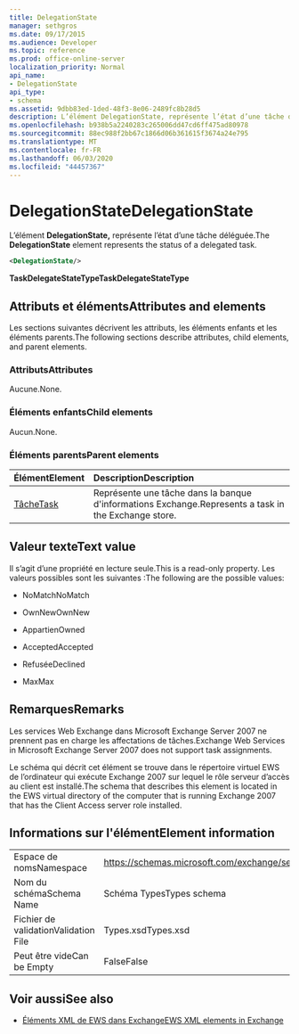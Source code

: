 ```yaml
---
title: DelegationState
manager: sethgros
ms.date: 09/17/2015
ms.audience: Developer
ms.topic: reference
ms.prod: office-online-server
localization_priority: Normal
api_name:
- DelegationState
api_type:
- schema
ms.assetid: 9dbb83ed-1ded-48f3-8e06-2489fc8b28d5
description: L’élément DelegationState, représente l’état d’une tâche déléguée.
ms.openlocfilehash: b938b5a2240283c265006dd47cd6ff475ad80978
ms.sourcegitcommit: 88ec988f2bb67c1866d06b361615f3674a24e795
ms.translationtype: MT
ms.contentlocale: fr-FR
ms.lasthandoff: 06/03/2020
ms.locfileid: "44457367"
---
```

# <a name="delegationstate"></a><span data-ttu-id="8d127-103">DelegationState</span><span class="sxs-lookup"><span data-stu-id="8d127-103">DelegationState</span></span>

<span data-ttu-id="8d127-104">L’élément **DelegationState,** représente l’état d’une tâche déléguée.</span><span class="sxs-lookup"><span data-stu-id="8d127-104">The **DelegationState** element represents the status of a delegated task.</span></span> 
  
```xml
<DelegationState/>
```

<span data-ttu-id="8d127-105">**TaskDelegateStateType**</span><span class="sxs-lookup"><span data-stu-id="8d127-105">**TaskDelegateStateType**</span></span>

## <a name="attributes-and-elements"></a><span data-ttu-id="8d127-106">Attributs et éléments</span><span class="sxs-lookup"><span data-stu-id="8d127-106">Attributes and elements</span></span>

<span data-ttu-id="8d127-107">Les sections suivantes décrivent les attributs, les éléments enfants et les éléments parents.</span><span class="sxs-lookup"><span data-stu-id="8d127-107">The following sections describe attributes, child elements, and parent elements.</span></span>
  
### <a name="attributes"></a><span data-ttu-id="8d127-108">Attributs</span><span class="sxs-lookup"><span data-stu-id="8d127-108">Attributes</span></span>

<span data-ttu-id="8d127-109">Aucune.</span><span class="sxs-lookup"><span data-stu-id="8d127-109">None.</span></span>
  
### <a name="child-elements"></a><span data-ttu-id="8d127-110">Éléments enfants</span><span class="sxs-lookup"><span data-stu-id="8d127-110">Child elements</span></span>

<span data-ttu-id="8d127-111">Aucun.</span><span class="sxs-lookup"><span data-stu-id="8d127-111">None.</span></span>
  
### <a name="parent-elements"></a><span data-ttu-id="8d127-112">Éléments parents</span><span class="sxs-lookup"><span data-stu-id="8d127-112">Parent elements</span></span>

|<span data-ttu-id="8d127-113">**Élément**</span><span class="sxs-lookup"><span data-stu-id="8d127-113">**Element**</span></span>|<span data-ttu-id="8d127-114">**Description**</span><span class="sxs-lookup"><span data-stu-id="8d127-114">**Description**</span></span>|
|:-----|:-----|
|[<span data-ttu-id="8d127-115">Tâche</span><span class="sxs-lookup"><span data-stu-id="8d127-115">Task</span></span>](task.md) <br/> |<span data-ttu-id="8d127-116">Représente une tâche dans la banque d'informations Exchange.</span><span class="sxs-lookup"><span data-stu-id="8d127-116">Represents a task in the Exchange store.</span></span>  <br/> |
   
## <a name="text-value"></a><span data-ttu-id="8d127-117">Valeur texte</span><span class="sxs-lookup"><span data-stu-id="8d127-117">Text value</span></span>

<span data-ttu-id="8d127-118">Il s’agit d’une propriété en lecture seule.</span><span class="sxs-lookup"><span data-stu-id="8d127-118">This is a read-only property.</span></span> <span data-ttu-id="8d127-119">Les valeurs possibles sont les suivantes :</span><span class="sxs-lookup"><span data-stu-id="8d127-119">The following are the possible values:</span></span>
  
- <span data-ttu-id="8d127-120">NoMatch</span><span class="sxs-lookup"><span data-stu-id="8d127-120">NoMatch</span></span>
    
- <span data-ttu-id="8d127-121">OwnNew</span><span class="sxs-lookup"><span data-stu-id="8d127-121">OwnNew</span></span>
    
- <span data-ttu-id="8d127-122">Appartien</span><span class="sxs-lookup"><span data-stu-id="8d127-122">Owned</span></span>
    
- <span data-ttu-id="8d127-123">Accepted</span><span class="sxs-lookup"><span data-stu-id="8d127-123">Accepted</span></span>
    
- <span data-ttu-id="8d127-124">Refusée</span><span class="sxs-lookup"><span data-stu-id="8d127-124">Declined</span></span>
    
- <span data-ttu-id="8d127-125">Max</span><span class="sxs-lookup"><span data-stu-id="8d127-125">Max</span></span>
    
## <a name="remarks"></a><span data-ttu-id="8d127-126">Remarques</span><span class="sxs-lookup"><span data-stu-id="8d127-126">Remarks</span></span>

<span data-ttu-id="8d127-127">Les services Web Exchange dans Microsoft Exchange Server 2007 ne prennent pas en charge les affectations de tâches.</span><span class="sxs-lookup"><span data-stu-id="8d127-127">Exchange Web Services in Microsoft Exchange Server 2007 does not support task assignments.</span></span>
  
<span data-ttu-id="8d127-128">Le schéma qui décrit cet élément se trouve dans le répertoire virtuel EWS de l’ordinateur qui exécute Exchange 2007 sur lequel le rôle serveur d’accès au client est installé.</span><span class="sxs-lookup"><span data-stu-id="8d127-128">The schema that describes this element is located in the EWS virtual directory of the computer that is running Exchange 2007 that has the Client Access server role installed.</span></span>
  
## <a name="element-information"></a><span data-ttu-id="8d127-129">Informations sur l'élément</span><span class="sxs-lookup"><span data-stu-id="8d127-129">Element information</span></span>

|||
|:-----|:-----|
|<span data-ttu-id="8d127-130">Espace de noms</span><span class="sxs-lookup"><span data-stu-id="8d127-130">Namespace</span></span>  <br/> |https://schemas.microsoft.com/exchange/services/2006/types  <br/> |
|<span data-ttu-id="8d127-131">Nom du schéma</span><span class="sxs-lookup"><span data-stu-id="8d127-131">Schema Name</span></span>  <br/> |<span data-ttu-id="8d127-132">Schéma Types</span><span class="sxs-lookup"><span data-stu-id="8d127-132">Types schema</span></span>  <br/> |
|<span data-ttu-id="8d127-133">Fichier de validation</span><span class="sxs-lookup"><span data-stu-id="8d127-133">Validation File</span></span>  <br/> |<span data-ttu-id="8d127-134">Types.xsd</span><span class="sxs-lookup"><span data-stu-id="8d127-134">Types.xsd</span></span>  <br/> |
|<span data-ttu-id="8d127-135">Peut être vide</span><span class="sxs-lookup"><span data-stu-id="8d127-135">Can be Empty</span></span>  <br/> |<span data-ttu-id="8d127-136">False</span><span class="sxs-lookup"><span data-stu-id="8d127-136">False</span></span>  <br/> |
   
## <a name="see-also"></a><span data-ttu-id="8d127-137">Voir aussi</span><span class="sxs-lookup"><span data-stu-id="8d127-137">See also</span></span>

- [<span data-ttu-id="8d127-138">Éléments XML de EWS dans Exchange</span><span class="sxs-lookup"><span data-stu-id="8d127-138">EWS XML elements in Exchange</span></span>](ews-xml-elements-in-exchange.md)

